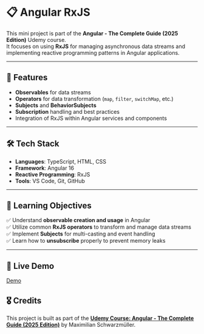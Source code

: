 # 📋 Angular RxJS

This mini project is part of the **Angular - The Complete Guide (2025 Edition)** Udemy course.  
It focuses on using **RxJS** for managing asynchronous data streams and implementing reactive programming patterns in Angular applications.

---

## 📌 Features

- **Observables** for data streams  
- **Operators** for data transformation (`map`, `filter`, `switchMap`, etc.)  
- **Subjects** and **BehaviorSubjects**  
- **Subscription** handling and best practices  
- Integration of RxJS within Angular services and components  

---

## 🛠️ Tech Stack

- **Languages**: TypeScript, HTML, CSS  
- **Framework**: Angular 16  
- **Reactive Programming**: RxJS  
- **Tools**: VS Code, Git, GitHub  

---

## 🎯 Learning Objectives

✅ Understand **observable creation and usage** in Angular  
✅ Utilize common **RxJS operators** to transform and manage data streams  
✅ Implement **Subjects** for multi-casting and event handling  
✅ Learn how to **unsubscribe** properly to prevent memory leaks  

---

## 🚀 Live Demo

[Demo](https://flavia3107.github.io/angular-observables/)

## 🎖️ Credits

This project is built as part of the [**Udemy Course: Angular - The Complete Guide (2025 Edition)**](https://www.udemy.com/course-dashboard-redirect/?course_id=756150) by Maximilian Schwarzmüller.

